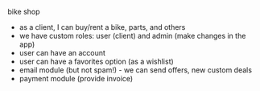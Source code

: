 bike shop

- as a client, I can buy/rent a bike, parts, and others
- we have custom roles: user (client) and admin (make changes in the app)
- user can have an account
- user can have a favorites option (as a wishlist)
- email module (but not spam!) - we can send offers, new custom deals
- payment module (provide invoice)